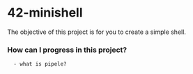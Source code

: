 # 42-minishell
The objective of this project is for you to create a simple shell.


### How can I progress in this project?
```
  - what is pipele?
```
